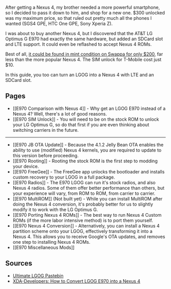 After getting a Nexus 4, my brother needed a more powerful smartphone, so I decided to pass it down to him, and shop for a new one. $300 unlocked was my maximum price, so that ruled out pretty much all the phones I wanted (SGS4 GPE, HTC One GPE, Sony Xperia Z).

I was about to buy another Nexus 4, but I discovered that the AT&T LG Optimus G E970 had exactly the same hardware, but added an SDCard slot and LTE support. It could even be reflashed to accept Nexus 4 ROMs. 

Best of all, [it could be found in mint condition on Swappa for only $200](http://swappa.com/buy/lg-optimus-g-att), far less than the more popular Nexus 4. The SIM unlock for T-Mobile cost just $10.

In this guide, you too can turn an LGOG into a Nexus 4 with LTE and an SDCard slot.

## Pages

* [[E970 Comparison with Nexus 4]] - Why get an LGOG E970 instead of a Nexus 4? Well, there's a lot of good reasons.
* [[E970 SIM Unlock]] - You will need to be on the stock ROM to unlock your LG Optimus G, so do that first if you are even thinking about switching carriers in the future.

---

* [[E970 JB OTA Update]] - Because the 4.1.2 Jelly Bean OTA enables the ability to use (modified) Nexus 4 kernels, you are required to update to this version before proceeding.
* [[E970 Rooting]] - Rooting the stock ROM is the first step to modding your device.
* [[E970 FreeGee]] - The FreeGee app unlocks the bootloader and installs custom recovery to your LGOG in a full package. 
* [[E970 Radios]] - The E970 LGOG can run it's stock radios, and also Nexus 4 radios. Some of them offer better performance than others, but your experience will vary, from ROM to ROM, from carrier to carrier.
* [[E970 MultiROM]] (Not built yet) - While you can install MultiROM after doing the Nexus 4 conversion, it's probably better for us to slightly modify it to work with the LG Optimus G.
* [[E970 Porting Nexus 4 ROMs]] - The best way to run Nexus 4 Custom ROMs (if the more labor intensive method) is to port them yourself.
* [[E970 Nexus 4 Conversion]] - Alternatively, you can install a Nexus 4 partition scheme onto your LGOG, effectively transforming it into a Nexus 4. This allows you to receive Google's OTA updates, and removes one step to installing Nexus 4 ROMs.
* [[E970 Miscellaneous Mods]]

## Sources

* [Ultimate LGOG Pastebin](http://pastebin.com/7CqE62Bj)
* [XDA-Developers: How to Convert LGOG E970 into a Nexus 4](http://forum.xda-developers.com/showthread.php?t=2099784)